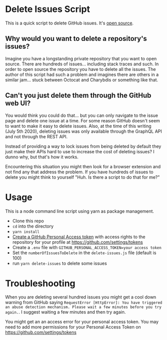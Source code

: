 # Delete Issues Script

This is a quick script to delete GitHub issues. It's [open source](LICENSE).

## Why would you want to delete a repository's issues?

Imagine you have a longstanding private repository that you want to open source. There are hundreds of issues... including stack traces and such. In order to open source the repository you have to delete all the issues. The author of this script had such a problem and imagines there are others in a similar jam... stuck between Octocat and Charybdis or something like that.

## Can't you just delete them through the GitHub web UI?

You would think you could do that... but you can only navigate to the issue page and delete one issue at a time. For some reason GitHub doesn't seem to want to make it easy to delete issues. Also, at the time of this writing (July 5th 2020), deleting issues was only available through the GraphQL API and not through the REST API.

Instead of providing a way to lock issues from being deleted by default they just make their APIs hard to use to increase the cost of deleting issues? I dunno why, but that's how it works.

Encountering this situation you might then look for a browser extension and not find any that address the problem. If you have hundreds of issues to delete you might think to yourself "Huh. Is there a script to do that for me?"

# Usage

This is a node command line script using yarn as package management.

* Clone this repo
* `cd` into the directory
* `yarn install`
* [Create a GitHub Personal Access token](https://docs.github.com/en/github/authenticating-to-github/creating-a-personal-access-token) with access rights to the repository for your profile at https://github.com/settings/tokens
* Create a `.env` file with `GITHUB_PERSONAL_ACCESS_TOKEN=your access token`
* Set the `numberOfIssuesToDelete` in the `delete-issues.js` file (default is 100)
* run `yarn delete-issues` to delete some issues

# Troubleshooting

When you are deleting several hundred issues you might get a cool down warning from GitHub saying `RequestError [HttpError]: You have triggered an abuse detection mechanism. Please wait a few minutes before you try again.`. 
I suggest waiting a few minutes and then try again.

You might get an an access error for your personal access token. You may need to add more permissions for your Personal Access Token on https://github.com/settings/tokens
